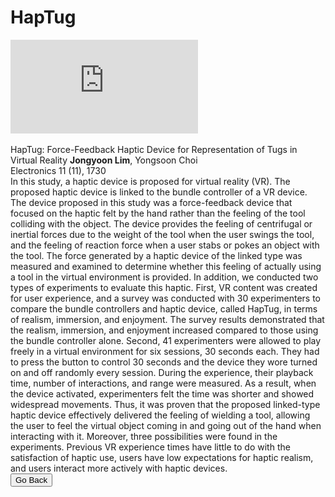 <!DOCTYPE html>
<html lang="en">
<head>
    <meta charset="UTF-8">
    <meta name="viewport" content="width=device-width, initial-scale=1.0">
    <title>HapTug Study</title>
    <!-- External CSS Reference -->
    <link rel="stylesheet" href="../CSS/styles.css">
</head>
<body>

<!-- HapTug Section -->
<h1>HapTug</h1>
<div class="detail">
<div class="video-container">
    <iframe src="https://www.youtube.com/embed/3pYoTW2AgUY" 
    title="HapTug" frameborder="0" allow="accelerometer; autoplay; clipboard-write; encrypted-media; gyroscope; picture-in-picture" 
    allowfullscreen></iframe>
</div>
</div>

<br>

<!-- Portfolio content for HapTug -->
<div class="detail">
    <span class="portfolio-title">HapTug: Force-Feedback Haptic Device for Representation of Tugs in Virtual Reality</span>
    <span class="portfolio-middle"><strong>Jongyoon Lim</strong>, Yongsoon Choi<br>Electronics 11 (11), 1730</span><br>
    <span class="detaily">
                In this study, a haptic device is proposed for virtual reality (VR). The proposed haptic device is linked to the bundle controller of a VR device. The device proposed in this study was a force-feedback device that focused on the haptic felt by the hand rather than the feeling of the tool colliding with the object. The device provides the feeling of centrifugal or inertial forces due to the weight of the tool when the user swings the tool, and the feeling of reaction force when a user stabs or pokes an object with the tool. The force generated by a haptic device of the linked type was measured and examined to determine whether this feeling of actually using a tool in the virtual environment is provided. In addition, we conducted two types of experiments to evaluate this haptic. First, VR content was created for user experience, and a survey was conducted with 30 experimenters to compare the bundle controllers and haptic device, called HapTug, in terms of realism, immersion, and enjoyment. The survey results demonstrated that the realism, immersion, and enjoyment increased compared to those using the bundle controller alone. Second, 41 experimenters were allowed to play freely in a virtual environment for six sessions, 30 seconds each. They had to press the button to control 30 seconds and the device they wore turned on and off randomly every session. During the experience, their playback time, number of interactions, and range were measured. As a result, when the device activated, experimenters felt the time was shorter and showed widespread movements. Thus, it was proven that the proposed linked-type haptic device effectively delivered the feeling of wielding a tool, allowing the user to feel the virtual object coming in and going out of the hand when interacting with it. Moreover, three possibilities were found in the experiments. Previous VR experience times have little to do with the satisfaction of haptic use, users have low expectations for haptic realism, and users interact more actively with haptic devices.
    </span>
</div>

<div class="back-button-container">
    <button onclick="goBack()" class="back-button">Go Back</button>
</div>

<!-- JavaScript for back button and toggle text functionality -->
<script>
function goBack() {
    window.history.back();
}

function toggleText(el) {
    var moreText = el.parentElement.nextElementSibling;
    if (moreText.style.display === "none") {
        moreText.style.display = "inline";
        el.innerHTML = "Less";
    } else {
        moreText.style.display = "none";
        el.innerHTML = "More";
    }
}
</script>

</body>
</html>
